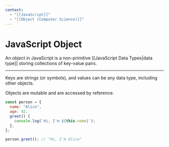 ```yaml
---
context:
  - "[[JavaScript]]"
  - "[[Object (Computer Science)]]"
---
```


# JavaScript Object

An object in JavaScript is a non-primitive [[JavaScript Data Types|data type]] storing collections of key-value pairs.

---

Keys are strings (or symbols), and values can be any data type, including other objects.

Objects are mutable and are accessed by reference.

```javascript
const person = {
  name: "Alice",
  age: 42,
  greet() {
    console.log(`Hi, I'm ${this.name}`);
  },
};

person.greet(); // "Hi, I'm Alice"
```
